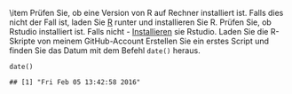 \item 
Prüfen Sie, ob eine Version von R auf Rechner installiert ist. Falls
dies nicht der Fall ist, laden Sie [R](r-project.org) runter und
installieren Sie R. Prüfen Sie, ob Rstudio installiert ist. Falls
nicht - [Installieren](http://www.rstudio.com/) sie Rstudio. Laden Sie
die R-Skripte von meinem GitHub-Account Erstellen Sie ein erstes Script
und finden Sie das Datum mit dem Befehl `date()` heraus.

    date()

    ## [1] "Fri Feb 05 13:42:58 2016"
